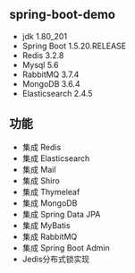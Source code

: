 ## spring-boot-demo
* jdk 1.80_201
* Spring Boot 1.5.20.RELEASE
* Redis 3.2.8
* Mysql 5.6
* RabbitMQ 3.7.4
* MongoDB 3.6.4
* Elasticsearch 2.4.5

## 功能
* 集成 Redis
* 集成 Elasticsearch
* 集成 Mail
* 集成 Shiro
* 集成 Thymeleaf
* 集成 MongoDB
* 集成 Spring Data JPA
* 集成 MyBatis
* 集成 RabbitMQ
* 集成 Spring Boot Admin
* Jedis分布式锁实现